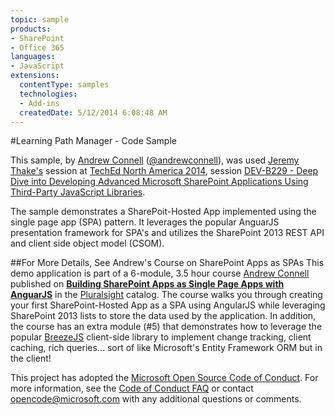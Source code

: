 ```yaml
---
topic: sample
products:
- SharePoint
- Office 365
languages:
- JavaScript
extensions:
  contentType: samples
  technologies:
  - Add-ins
  createdDate: 5/12/2014 6:08:48 AM
---
```

#Learning Path Manager - Code Sample

This sample, by [Andrew Connell](http://www.andrewconnell.com) ([@andrewconnell](http://www.twitter.com/andrewconnell)), was used [Jeremy Thake's](http://www.jeremythake.com) session at [TechEd North America 2014](http://northamerica.msteched.com/), session [DEV-B229 - Deep Dive into Developing Advanced Microsoft SharePoint Applications Using Third-Party JavaScript Libraries](http://channel9.msdn.com/Events/TechEd/NorthAmerica/2014/DEV-B229#fbid=AN8G_AhS5Fi).

The sample demonstrates a SharePoit-Hosted App implemented using the single page app (SPA) pattern. It leverages the popular AnguarJS presentation framework for SPA's and utilizes the SharePoint 2013 REST API and client side object model (CSOM).

##For More Details, See Andrew's Course on SharePoint Apps as SPAs
This demo application is part of a 6-module, 3.5 hour course [Andrew Connell](http://www.andrewconnell.com) published on **[Building SharePoint Apps as Single Page Apps with AnguarJS](http://www.pluralsight.com/training/Courses/TableOfContents/building-sharepoint-apps-spa-angularjs)** in the [Pluralsight](http://www.pluralsight.com) catalog. The course walks you through creating your first SharePoint-Hosted App as a SPA using AngularJS while leveraging SharePoint 2013 lists to store the data used by the application. In addition, the course has an extra module (#5) that demonstrates how to leverage the popular [BreezeJS](http://www.breezejs.com) client-side library to implement change tracking, client caching, rich queries... sort of like Microsoft's Entity Framework ORM but in the client!


This project has adopted the [Microsoft Open Source Code of Conduct](https://opensource.microsoft.com/codeofconduct/). For more information, see the [Code of Conduct FAQ](https://opensource.microsoft.com/codeofconduct/faq/) or contact [opencode@microsoft.com](mailto:opencode@microsoft.com) with any additional questions or comments.
